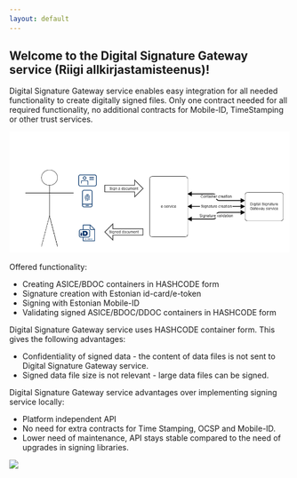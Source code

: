 ```yaml
---
layout: default
---
```


## Welcome to the Digital Signature Gateway service (Riigi allkirjastamisteenus)!

Digital Signature Gateway service enables easy integration for all needed functionality to create digitally signed files.
Only one contract needed for all required functionality, no additional contracts for Mobile-ID, TimeStamping or other trust services.


![](/img/general.png)

Offered functionality:
* Creating ASICE/BDOC containers in HASHCODE form
* Signature creation with Estonian id-card/e-token
* Signing with Estonian Mobile-ID
* Validating signed ASICE/BDOC/DDOC containers in HASHCODE form

Digital Signature Gateway service uses HASHCODE container form. This gives the following advantages:
* Confidentiality of signed data - the content of data files is not sent to Digital Signature Gateway service. 
* Signed data file size is not relevant - large data files can be signed.

Digital Signature Gateway service advantages over implementing signing service locally:
* Platform independent API
* No need for extra contracts for Time Stamping, OCSP and Mobile-ID.
* Lower need of maintenance, API stays stable compared to the need of upgrades in signing libraries.

![](https://raw.githubusercontent.com/open-eid/SiGa/develop/docs/img/EL_Regionaalarengu_Fond_horisontaalne-vaike.jpg)